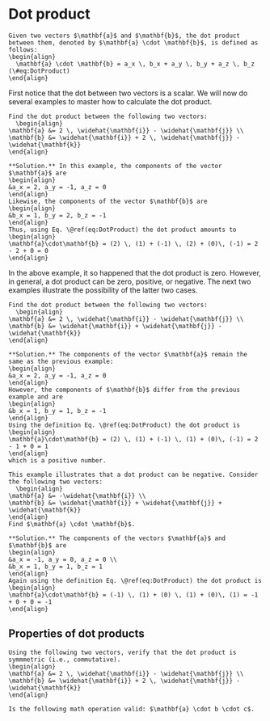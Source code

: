 # Dot product

```{definition}
Given two vectors $\mathbf{a}$ and $\mathbf{b}$, the dot product between them, denoted by $\mathbf{a} \cdot \mathbf{b}$, is defined as follows:
\begin{align}
  \mathbf{a} \cdot \mathbf{b} = a_x \, b_x + a_y \, b_y + a_z \, b_z 
(\#eq:DotProduct)
\end{align}
```

First notice that the dot between two vectors is a scalar. We will now do several examples to master how to calculate the dot product. 

```{example}
Find the dot product between the following two vectors:
  \begin{align}
\mathbf{a} &= 2 \, \widehat{\mathbf{i}} - \widehat{\mathbf{j}} \\  
\mathbf{b} &= \widehat{\mathbf{i}} + 2 \, \widehat{\mathbf{j}} - \widehat{\mathbf{k}}
\end{align}

**Solution.** In this example, the components of the vector $\mathbf{a}$ are
\begin{align}
&a_x = 2, a_y = -1, a_z = 0 
\end{align}
Likewise, the components of the vector $\mathbf{b}$ are
\begin{align}
&b_x = 1, b_y = 2, b_z = -1
\end{align}
Thus, using Eq. \@ref(eq:DotProduct) the dot product amounts to
\begin{align}
\mathbf{a}\cdot\mathbf{b} = (2) \, (1) + (-1) \, (2) + (0)\, (-1) = 2 - 2 + 0 = 0
\end{align}
```

In the above example, it so happened that the dot product is zero. However, in general, a dot product can be zero, positive, or negative. The next two examples illustrate the possibility of the latter two cases. 

```{example}
Find the dot product between the following two vectors:
  \begin{align}
\mathbf{a} &= 2 \, \widehat{\mathbf{i}} - \widehat{\mathbf{j}} \\  
\mathbf{b} &= \widehat{\mathbf{i}} + \widehat{\mathbf{j}} - \widehat{\mathbf{k}}
\end{align}

**Solution.** The components of the vector $\mathbf{a}$ remain the same as the previous example: 
\begin{align}
&a_x = 2, a_y = -1, a_z = 0 
\end{align}
However, the components of $\mathbf{b}$ differ from the previous example and are 
\begin{align}
&b_x = 1, b_y = 1, b_z = -1
\end{align}
Using the definition Eq. \@ref(eq:DotProduct) the dot product is
\begin{align}
\mathbf{a}\cdot\mathbf{b} = (2) \, (1) + (-1) \, (1) + (0)\, (-1) = 2 - 1 + 0 = 1
\end{align}
which is a positive number.
```

```{example}
This example illustrates that a dot product can be negative. Consider the following two vectors:
  \begin{align}
\mathbf{a} &= -\widehat{\mathbf{i}} \\  
\mathbf{b} &= \widehat{\mathbf{i}} + \widehat{\mathbf{j}} + \widehat{\mathbf{k}}
\end{align}
Find $\mathbf{a} \cdot \mathbf{b}$. 

**Solution.** The components of the vectors $\mathbf{a}$ and $\mathbf{b}$ are
\begin{align}
&a_x = -1, a_y = 0, a_z = 0 \\
&b_x = 1, b_y = 1, b_z = 1
\end{align}
Again using the definition Eq. \@ref(eq:DotProduct) the dot product is
\begin{align}
\mathbf{a}\cdot\mathbf{b} = (-1) \, (1) + (0) \, (1) + (0)\, (1) = -1 + 0 + 0 = -1
\end{align}
```

## Properties of dot products

```{exercise}
Using the following two vectors, verify that the dot product is symmmetric (i.e., commutative). 
\begin{align}
\mathbf{a} &= 2 \, \widehat{\mathbf{i}} - \widehat{\mathbf{j}} \\  
\mathbf{b} &= \widehat{\mathbf{i}} + 2 \, \widehat{\mathbf{j}} - \widehat{\mathbf{k}}
\end{align}
```

```{exercise}
Is the following math operation valid: $\mathbf{a} \cdot b \cdot c$.
```


